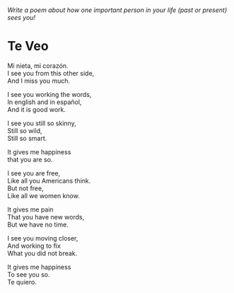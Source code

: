 ###### Write a poem about how one important person in your life (past or present) sees you!

# Te Veo
    
Mi nieta, mi corazón.  
I see you from this other side,  
And I miss you much.  
  
I see you working the words,  
In english and in español,  
And it is good work.  
  
I see you still so skinny,  
Still so wild,  
Still so smart.  
  
It gives me happiness  
that you are so.  
  
I see you are free,  
Like all you Americans think.  
But not free,  
Like all we women know.  
  
It gives me pain  
That you have new words,  
But we have no time.  
  
I see you moving closer,  
And working to fix  
What you did not break.  
  
It gives me happiness  
To see you so.  
Te quiero.  
